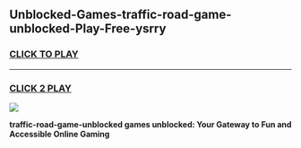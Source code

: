 
## Unblocked-Games-traffic-road-game-unblocked-Play-Free-ysrry
<h3>
<a href="https://premium76.site?title=traffic-road-game-unblocked&ref=10A">CLICK TO PLAY</a></h3>
<hr>

<h3>
<a href="https://premium76.site?title=traffic-road-game-unblocked&ref=10A">CLICK 2 PLAY</a>
  
</h3>

<a href="https://premium76.site?title=traffic-road-game-unblocked&ref=10A"><img src="https://clearcache.store/games.png"></a>


**traffic-road-game-unblocked games unblocked: Your Gateway to Fun and Accessible Online Gaming**

